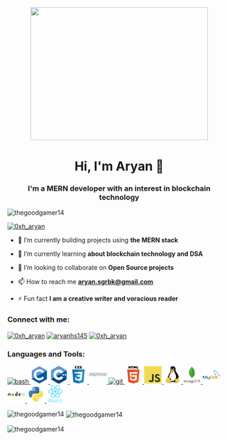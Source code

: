 <div align="center">
  <img src="https://miro.medium.com/max/1400/0*C-cPP9D2MIyeexAT.gif" width="400" height="300">
</div>
<h1 align="center">Hi, I'm Aryan 👋</h1>
<h3 align="center">I'm a MERN developer with an interest in blockchain technology</h3>

<p align="left"> <img src="https://komarev.com/ghpvc/?username=thegoodgamer14&label=Profile%20views&color=0e75b6&style=flat" alt="thegoodgamer14" /> </p>

<p align="left"> <a href="https://twitter.com/0xh_aryan" target="blank"><img src="https://img.shields.io/twitter/follow/0xh_aryan?logo=twitter&style=for-the-badge" alt="0xh_aryan" /></a> </p>

- 🔭 I’m currently building projects using **the MERN stack**

- 🌱 I’m currently learning **about blockchain technology and DSA**

- 👯 I’m looking to collaborate on **Open Source projects**

- 📫 How to reach me **aryan.sgrbk@gmail.com**

- ⚡ Fun fact **I am a creative writer and voracious reader**

<h3 align="left">Connect with me:</h3>
<p align="left">
<a href="https://twitter.com/0xh_aryan" target="blank"><img align="center" src="https://raw.githubusercontent.com/rahuldkjain/github-profile-readme-generator/master/src/images/icons/Social/twitter.svg" alt="0xh_aryan" height="30" width="40" /></a>
<a href="https://linkedin.com/in/aryanhs145" target="blank"><img align="center" src="https://raw.githubusercontent.com/rahuldkjain/github-profile-readme-generator/master/src/images/icons/Social/linked-in-alt.svg" alt="aryanhs145" height="30" width="40" /></a>
<a href="https://instagram.com/0xh_aryan" target="blank"><img align="center" src="https://raw.githubusercontent.com/rahuldkjain/github-profile-readme-generator/master/src/images/icons/Social/instagram.svg" alt="0xh_aryan" height="30" width="40" /></a>
</p>

<h3 align="left">Languages and Tools:</h3>
<p align="left"> <a href="https://www.gnu.org/software/bash/" target="_blank" rel="noreferrer"> <img src="https://www.vectorlogo.zone/logos/gnu_bash/gnu_bash-icon.svg" alt="bash" width="40" height="40"/> </a> <a href="https://www.cprogramming.com/" target="_blank" rel="noreferrer"> <img src="https://raw.githubusercontent.com/devicons/devicon/master/icons/c/c-original.svg" alt="c" width="40" height="40"/> </a> <a href="https://www.w3schools.com/cpp/" target="_blank" rel="noreferrer"> <img src="https://raw.githubusercontent.com/devicons/devicon/master/icons/cplusplus/cplusplus-original.svg" alt="cplusplus" width="40" height="40"/> </a> <a href="https://www.w3schools.com/css/" target="_blank" rel="noreferrer"> <img src="https://raw.githubusercontent.com/devicons/devicon/master/icons/css3/css3-original-wordmark.svg" alt="css3" width="40" height="40"/> </a> <a href="https://expressjs.com" target="_blank" rel="noreferrer"> <img src="https://raw.githubusercontent.com/devicons/devicon/master/icons/express/express-original-wordmark.svg" alt="express" width="40" height="40"/> </a> <a href="https://git-scm.com/" target="_blank" rel="noreferrer"> <img src="https://www.vectorlogo.zone/logos/git-scm/git-scm-icon.svg" alt="git" width="40" height="40"/> </a> <a href="https://www.w3.org/html/" target="_blank" rel="noreferrer"> <img src="https://raw.githubusercontent.com/devicons/devicon/master/icons/html5/html5-original-wordmark.svg" alt="html5" width="40" height="40"/> </a> <a href="https://developer.mozilla.org/en-US/docs/Web/JavaScript" target="_blank" rel="noreferrer"> <img src="https://raw.githubusercontent.com/devicons/devicon/master/icons/javascript/javascript-original.svg" alt="javascript" width="40" height="40"/> </a> <a href="https://www.linux.org/" target="_blank" rel="noreferrer"> <img src="https://raw.githubusercontent.com/devicons/devicon/master/icons/linux/linux-original.svg" alt="linux" width="40" height="40"/> </a> <a href="https://www.mongodb.com/" target="_blank" rel="noreferrer"> <img src="https://raw.githubusercontent.com/devicons/devicon/master/icons/mongodb/mongodb-original-wordmark.svg" alt="mongodb" width="40" height="40"/> </a> <a href="https://www.mysql.com/" target="_blank" rel="noreferrer"> <img src="https://raw.githubusercontent.com/devicons/devicon/master/icons/mysql/mysql-original-wordmark.svg" alt="mysql" width="40" height="40"/> </a> <a href="https://nodejs.org" target="_blank" rel="noreferrer"> <img src="https://raw.githubusercontent.com/devicons/devicon/master/icons/nodejs/nodejs-original-wordmark.svg" alt="nodejs" width="40" height="40"/> </a> <a href="https://www.python.org" target="_blank" rel="noreferrer"> <img src="https://raw.githubusercontent.com/devicons/devicon/master/icons/python/python-original.svg" alt="python" width="40" height="40"/> </a> <a href="https://reactjs.org/" target="_blank" rel="noreferrer"> <img src="https://raw.githubusercontent.com/devicons/devicon/master/icons/react/react-original-wordmark.svg" alt="react" width="40" height="40"/> </a> </p>

<p><img align="left" src="https://github-readme-stats.vercel.app/api/top-langs?username=thegoodgamer14&show_icons=true&locale=en&layout=compact" alt="thegoodgamer14" /></p>

<p>&nbsp;<img align="center" src="https://github-readme-stats.vercel.app/api?username=thegoodgamer14&show_icons=true&locale=en" alt="thegoodgamer14" /></p>

<p><img align="center" src="https://github-readme-streak-stats.herokuapp.com/?user=thegoodgamer14&" alt="thegoodgamer14" /></p>
